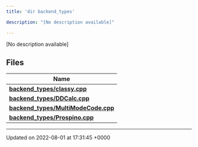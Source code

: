 ```yaml
---
title: 'dir backend_types'

description: "[No description available]"

---
```







[No description available]

## Files

| Name           |
| -------------- |
| **[backend_types/classy.cpp](/documentation/code/darkbit_developmentfiles/classy_8cpp/#file-classy.cpp)**  |
| **[backend_types/DDCalc.cpp](/documentation/code/darkbit_developmentfiles/ddcalc_8cpp/#file-ddcalc.cpp)**  |
| **[backend_types/MultiModeCode.cpp](/documentation/code/darkbit_developmentfiles/multimodecode_8cpp/#file-multimodecode.cpp)**  |
| **[backend_types/Prospino.cpp](/documentation/code/darkbit_developmentfiles/prospino_8cpp/#file-prospino.cpp)**  |






-------------------------------

Updated on 2022-08-01 at 17:31:45 +0000
